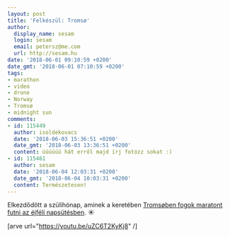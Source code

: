 ```yaml
---
layout: post
title: 'Felkészül: Tromsø'
author:
  display_name: sesam
  login: sesam
  email: petersz@me.com
  url: http://sesam.hu
date: '2018-06-01 09:10:59 +0200'
date_gmt: '2018-06-01 07:10:59 +0200'
tags:
- marathon
- video
- drone
- Norway
- Tromsø
- midnight sun
comments:
- id: 115449
  author: isoldekovacs
  date: '2018-06-03 15:36:51 +0200'
  date_gmt: '2018-06-03 13:36:51 +0200'
  content: úúúúúú hát erről majd írj fotózz sokat :)
- id: 115461
  author: sesam
  date: '2018-06-04 12:03:31 +0200'
  date_gmt: '2018-06-04 10:03:31 +0200'
  content: Természetesen!
---
```


Elkezdődött a szülihónap, aminek a keretében [Tromsøben fogok maratont futni az éjféli napsütésben](https://www.msm.no). ☀

[arve url="https://youtu.be/uZC6T2KyKj8" /]
